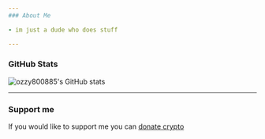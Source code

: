 ```yaml
---
### About Me

- im just a dude who does stuff

---
```


### GitHub Stats

![ozzy800885's GitHub stats](https://github-readme-stats.vercel.app/api?username=ozzy80085&show_icons=true&theme=dark)

---
### Support me

If you would like to support me you can [donate crypto](https://pastebin.com/raw/AV873zrw)
